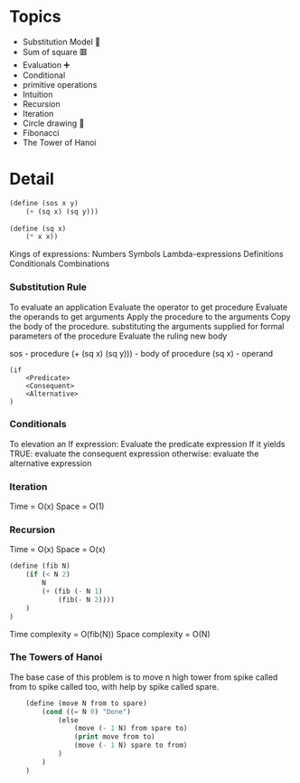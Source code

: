 # Topics
- Substitution Model 🧼
- Sum of square 🟥
- Evaluation ➕
- Conditional 
- primitive operations
- Intuition
- Recursion
- Iteration
- Circle drawing 🔴
- Fibonacci
- The Tower of Hanoi
# Detail
```lisp
(define (sos x y)
	(+ (sq x) (sq y)))
	
(define (sq x)
	(* x x))
```

Kings of expressions:
	Numbers
	Symbols
	Lambda-expressions
	Definitions
	Conditionals
	Combinations

### Substitution Rule

To evaluate an application
Evaluate the operator to get procedure
Evaluate the operands to get arguments
	Apply the procedure to the arguments
		Copy the body of the procedure. substituting the arguments supplied for formal parameters of the procedure
	Evaluate the ruling new body

sos - procedure
(+ (sq x) (sq y))) - body of procedure
(sq x) - operand

```Lisp
(if 
	<Predicate> 
	<Consequent>
	<Alternative>
)
```

### Conditionals

To elevation an If expression:
	Evaluate the predicate expression
		If it yields TRUE:
			evaluate the consequent expression
		otherwise:
			evaluate the alternative expression


### Iteration 
Time = O(x)
Space = O(1)

### Recursion
Time = O(x)
Space = O(x)

```lisp
(define (fib N)
	(if (< N 2) 
		N
		(+ (fib (- N 1)
			(fib(- N 2))))
	)
)
```

Time complexity = O(fib(N))
Space complexity = O(N)

### The Towers of Hanoi
The base case of this problem is to move n high tower from spike called from to spike called too, with help by spike called spare.

```lisp
	(define (move N from to spare)
		(cond ((= N 0) "Done")
			(else 
				(move (- 1 N) from spare to)
				(print move from to)
				(move (- 1 N) spare to from)
			)
		)
	)
```

